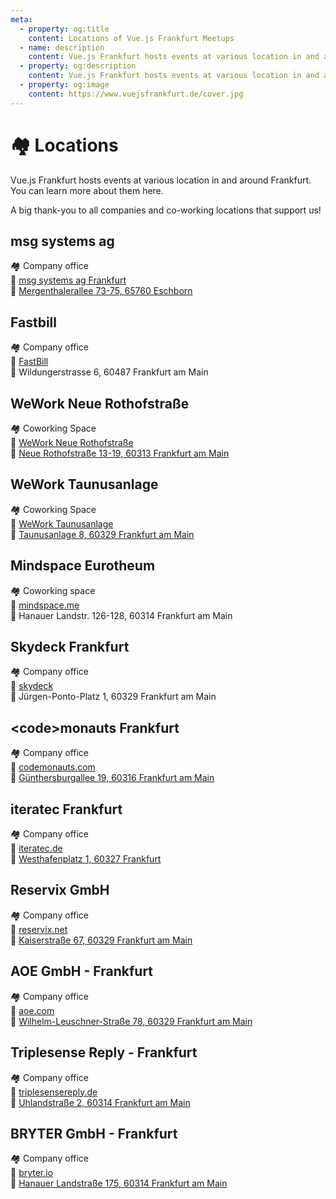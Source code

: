 ```yaml
---
meta:
  - property: og:title
    content: Locations of Vue.js Frankfurt Meetups
  - name: description
    content: Vue.js Frankfurt hosts events at various location in and around Frankfurt.
  - property: og:description
    content: Vue.js Frankfurt hosts events at various location in and around Frankfurt.
  - property: og:image
    content: https://www.vuejsfrankfurt.de/cover.jpg
---
```


# :houses: Locations

Vue.js Frankfurt hosts events at various location in and around Frankfurt. You can learn more about them here.

A big thank-you to all companies and co-working locations that support us!

## msg systems ag

:houses: Company office</br>
:link: [msg systems ag Frankfurt](https://www.msg.group/)</br>
:round_pushpin: [Mergenthalerallee 73-75, 65760 Eschborn](https://goo.gl/maps/WwZ8mrPTV6p)

## Fastbill

:houses: Company office</br>
:link: [FastBill](https://www.fastbill.com)</br>
:round_pushpin: Wildungerstrasse 6, 60487 Frankfurt am Main

## WeWork Neue Rothofstraße

:houses: Coworking Space</br>
:link: [WeWork Neue Rothofstraße](https://www.wework.com/buildings/neue-rothofstrasse-13-19--frankfurt)</br>
:round_pushpin: [Neue Rothofstraße 13-19, 60313 Frankfurt am Main](https://goo.gl/maps/G7N5yDs5GFm)

## WeWork Taunusanlage

:houses: Coworking Space</br>
:link: [WeWork Taunusanlage](https://www.wework.com/de-DE/buildings/taunusanlage-8--frankfurt)</br>
:round_pushpin: [Taunusanlage 8, 60329 Frankfurt am Main](https://goo.gl/maps/QG5BnuobBy72)

## Mindspace Eurotheum

:houses: Coworking space</br>
:link: [mindspace.me](https://mindspace.me/frankfurt)</br>
:round_pushpin: Hanauer Landstr. 126-128, 60314 Frankfurt am Main

## Skydeck Frankfurt

:houses: Company office</br>
:link: [skydeck](https://skydeck.deutschebahn.com/)</br>
:round_pushpin: Jürgen-Ponto-Platz 1, 60329 Frankfurt am Main

## &lt;code&gt;monauts Frankfurt

:houses: Company office</br>
:link: [codemonauts.com](https://codemonauts.com/)</br>
:round_pushpin: [Günthersburgallee 19, 60316 Frankfurt am Main](https://goo.gl/maps/GkYfxnJYZK72)

## iteratec Frankfurt

:houses: Company office</br>
:link: [iteratec.de](https://www.iteratec.de/unternehmen/frankfurt/)</br>
:round_pushpin: [Westhafenplatz 1, 60327 Frankfurt](https://www.google.de/maps/search/50.101248,8.663862)

## Reservix GmbH

:houses: Company office</br>
:link: [reservix.net](https://www.reservix.net/)</br>
:round_pushpin: [Kaiserstraße 67, 60329 Frankfurt am Main](https://goo.gl/maps/aycsN29GCugCBMkG7)

## AOE GmbH - Frankfurt

:houses: Company office</br>
:link: [aoe.com](https://www.aoe.com)</br>
:round_pushpin: [Wilhelm-Leuschner-Straße 78, 60329 Frankfurt am Main](https://goo.gl/maps/ghrxgcV8NwtJK5KJ6)

## Triplesense Reply - Frankfurt

:houses: Company office</br>
:link: [triplesensereply.de](https://www.triplesensereply.de/)</br>
:round_pushpin: [Uhlandstraße 2, 60314 Frankfurt am Main](https://goo.gl/maps/TcGsNvBBNjL6FyDT6)


## BRYTER GmbH - Frankfurt

:houses: Company office</br>
:link: [bryter.io](https://www.bryter.io/)</br>
:round_pushpin: [Hanauer Landstraße 175, 60314 Frankfurt am Main](https://goo.gl/maps/KTpw24zUT7BS1ANc9)

